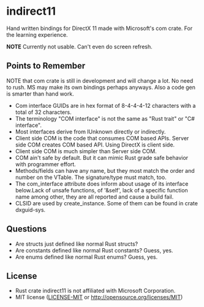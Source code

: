 # indirect11
Hand written bindings for DirectX 11 made with Microsoft's com crate. For the learning experience.

**NOTE** Currently not usable. Can't even do screen refresh.

## Points to Remember
NOTE that com crate is still in development and will change a lot. No need to rush. MS may make its own bindings perhaps anyways. Also a code gen is smarter than hand work.

* Com interface GUIDs are in hex format of 8-4-4-4-12 characters with a total of 32 characters.
* The terminology "COM interface" is not the same as "Rust trait" or "C# interface".
* Most interfaces derive from IUnknown directly or indirectly.
* Client side COM is the code that consumes COM based APIs. Server side COM creates COM based API. Using DirectX is client side.
* Client side COM is much simpler than Server side COM.
* COM ain't safe by default. But it can mimic Rust grade safe behavior with programmer effort.
* Methods/fields can have any name, but they most match the order and number on the VTable. The signature/type must match, too.
* The com_interface attribute does inform about usage of its interface below.Lack of unsafe functions, of '&self', lack of a specific function name among other, they are all reported and cause a build fail.
* CLSID are used by create_instance. Some of them can be found in crate dxguid-sys.

## Questions
* Are structs just defined like normal Rust structs?
* Are constants defined like normal Rust constants? Guess, yes.
* Are enums defined like normal Rust enums? Guess, yes.

## License

* Rust crate indirect11 is not affiliated with Microsoft Corporation.
* MIT license ([LICENSE-MIT] or http://opensource.org/licenses/MIT)

[LICENSE-MIT]: LICENSE-MIT